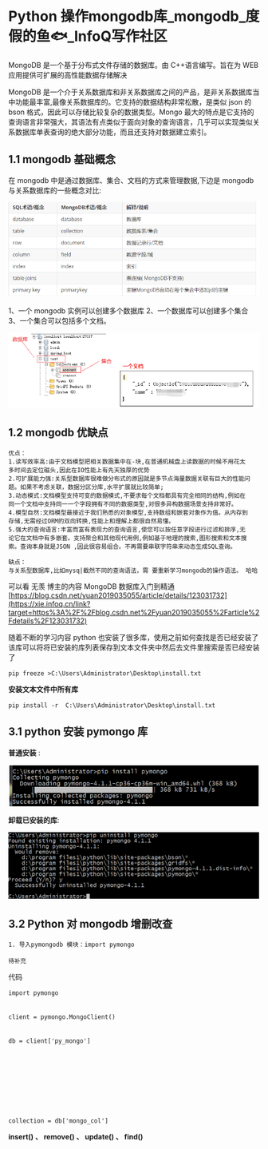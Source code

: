 # Python 操作mongodb库_mongodb_度假的鱼🐟_InfoQ写作社区
MongoDB 是一个基于分布式文件存储的数据库。由 C++语言编写。旨在为 WEB 应用提供可扩展的高性能数据存储解决

MongoDB 是一个介于关系数据库和非关系数据库之间的产品，是非关系数据库当中功能最丰富,最像关系数据库的。它支持的数据结构非常松散，是类似 json 的 bson 格式，因此可以存储比较复杂的数据类型。Mongo 最大的特点是它支持的查询语言非常强大，其语法有点类似于面向对象的查询语言，几乎可以实现类似关系数据库单表查询的绝大部分功能，而且还支持对数据建立索引。

1.1 mongodb 基础概念
----------------

在 mongodb 中是通过数据库、集合、文档的方式来管理数据,下边是 mongodb 与关系数据库的一些概念对比:

![](_assets/d682392cf78873bf1d30cc07538b9851.png)

1、一个 mongodb 实例可以创建多个数据库 2、一个数据库可以创建多个集合 3、一个集合可以包括多个文档。

![](_assets/c17cc63834964729e8253d92d71ba80c.png)

1.2 mongodb 优缺点
---------------

```
优点：
1.读写效率高:由于文档模型把相关数据集中在-块,在普通机械盘上读数据的时候不用花太
多时间去定位磁头,因此在IO性能上有先天独厚的优势
2.可扩展能力强:关系型数据库很难做分布式的原因就是多节点海量数据关联有巨大的性能问
题。如果不考虑关联，数据分区分库,水平扩展就比较简单;
3.动态模式:文档模型支持可变的数据模式,不要求每个文档都具有完全相同的结构,例如在
同一个文档中支持同一一个字段拥有不同的数据类型,对很多异构数据场景支持非常好。
4.模型自然:文档模型最接近于我们熟悉的对象模型,支持数组和嵌套对象作为值。从内存到
存储,无需经过ORM的双向转换,性能上和理解上都很自然易懂。
5.强大的查询语言:丰富而富有表现力的查询语言,使您可以按任意字段进行过滤和排序,无
论它在文档中有多嵌套。支持聚合和其他现代用例,例如基于地理的搜索,图形搜索和文本搜
索。查询本身就是JSON ,因此很容易组合。不再需要串联字符串来动态生成SQL查询。
```

```
缺点：
与关系型数据库,比如mysq|截然不同的查询语法，需 要重新学习mongodb的操作语法。 哈哈
```

可以看 无羡 博主的内容 MongoDB 数据库入门到精通 [https://blog.csdn.net/yuan2019035055/article/details/123031732](https://xie.infoq.cn/link?target=https%3A%2F%2Fblog.csdn.net%2Fyuan2019035055%2Farticle%2Fdetails%2F123031732)  

随着不断的学习内容 python 也安装了很多库，使用之前如何查找是否已经安装了该库可以将将已安装的库列表保存到文本文件夹中然后去文件里搜索是否已经安装了

```
pip freeze >C:\Users\Administrator\Desktop\install.txt
```

**安装文本文件中所有库**

```
pip install -r  C:\Users\Administrator\Desktop\install.txt
```

3.1 python 安装 pymongo 库
-----------------------

**普通安装** :

![](_assets/c026cc167a0dbceeb280e3d6b56d2d31.png)

**卸载已安装的库**:

![](_assets/72c9b58979bd69ecf2266a4afc7df3fc.png)

3.2 Python 对 mongodb 增删改查
-------------------------

```
1. 导入pymongodb 模块：import pymongo

待补充
```

代码

```
import pymongo


client = pymongo.MongoClient()


db = client['py_mongo']









collection = db['mongo_col']
```

**insert() 、 remove() 、 update() 、 find()**